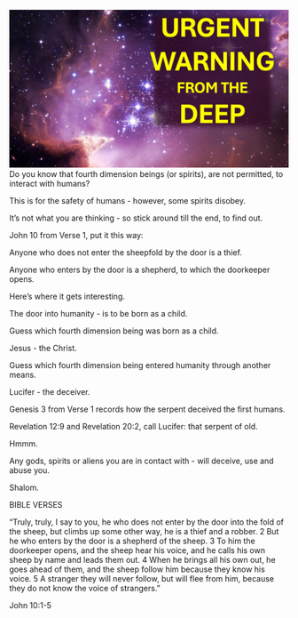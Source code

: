 ![Video cover image](./cover.jpg)
Do you know that fourth dimension beings (or spirits), are not permitted, to interact with humans?

This is for the safety of humans - however, some spirits disobey.

It’s not what you are thinking - so stick around till the end, to find out.

John 10 from Verse 1, put it this way:

Anyone who does not enter the sheepfold by the door is a thief.

Anyone who enters by the door is a shepherd, to which the doorkeeper opens.

Here’s where it gets interesting.

The door into humanity - is to be born as a child.

Guess which fourth dimension being was born as a child.

Jesus - the Christ. 

Guess which fourth dimension being entered humanity through another means.

Lucifer - the deceiver.

Genesis 3 from Verse 1 records how the serpent deceived the first humans.

Revelation 12:9 and Revelation 20:2, call Lucifer: that serpent of old.

Hmmm.

Any gods, spirits or aliens you are in contact with - will deceive, use and abuse you.

Shalom.


BIBLE VERSES

“Truly, truly, I say to you, he who does not enter by the door into the fold of the sheep, but climbs up some other way, he is a thief and a robber. 2 But he who enters by the door is a shepherd of the sheep. 3 To him the doorkeeper opens, and the sheep hear his voice, and he calls his own sheep by name and leads them out. 4 When he brings all his own out, he goes ahead of them, and the sheep follow him because they know his voice. 5 A stranger they will never follow, but will flee from him, because they do not know the voice of strangers.”

John 10:1-5